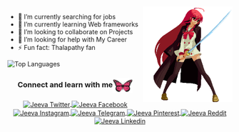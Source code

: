 <img align="right" alt="Just a Hi" src="https://github.com/JeevabharathiRK/JeevabharathiRK/blob/main/sub-files/OGC.gif" width="200px">

<!--
**JeevabharathiRK/jeevabharathiRK** is a ✨ _special_ ✨ repository because its `README.md` (this file) appears on your GitHub profile. 

Here are some ideas to get you started:
-->
- 🔭 I’m currently searching for jobs
- 🌱 I’m currently learning Web frameworks
- 👯 I’m looking to collaborate on Projects
- 🤔 I’m looking for help with My Career
- ⚡ Fun fact: Thalapathy fan




![Top Languages](https://github-readme-stats.vercel.app/api/top-langs/?username=JeevabharathiRK)



<div align="center">
  <h3 align="center">Connect and learn with me<img align="center" src="https://github.com/JeevabharathiRK/JeevabharathiRK/blob/main/sub-files/Butterfly.gif" height="33px" /></h3>
  <a href="https://twitter.com/JeevabharathiRK">
    <img align="center" alt="Jeeva Twitter" width="24px" src="https://cdn.jsdelivr.net/npm/simple-icons@3.2.0/icons/twitter.svg" />
  </a>
   <a href="https://facebook.com/JeevabharathiRK">
    <img align="center" alt="Jeeva Facebook" width="24px" src="https://cdn.jsdelivr.net/npm/simple-icons@3.2.0/icons/facebook.svg" />
  </a>
  <a href="https://instagram.com/JeevabharathiRK">
    <img align="center" alt="Jeeva Instagram" width="24px" src="https://cdn.jsdelivr.net/npm/simple-icons@3.2.0/icons/instagram.svg" />
  </a>
  <a href="https://telegram.dog/JeevabharathiRK">
    <img align="center" alt="Jeeva Telegram" width="24px" src="https://cdn.jsdelivr.net/npm/simple-icons@3.2.0/icons/telegram.svg" />
  </a>
  <a href="https://in.pinterest.com/JeevabharathiRK">
    <img align="center" alt="Jeeva Pinterest" width="24px" src="https://cdn.jsdelivr.net/npm/simple-icons@3.2.0/icons/pinterest.svg" />
  </a>
  <a href="https://reddit.com/user/JeevabharathiRK">
    <img align="center" alt="Jeeva Reddit" width="24px" src="https://cdn.jsdelivr.net/npm/simple-icons@3.2.0/icons/reddit.svg" />
  </a>
  <a href="https://www.linkedin.com/in/JeevabharathiRK">
    <img align="center" alt="Jeeva Linkedin" width="24px" src="https://cdn.jsdelivr.net/npm/simple-icons@3.2.0/icons/linkedin.svg" />
  </a>
  
